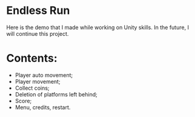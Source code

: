 # Endless Run
Here is the demo that I made while working on Unity skills. In the future, I will continue this project.
# Contents:
- Player auto movement;
- Player movement;
- Collect coins;
- Deletion of platforms left behind;
- Score;
- Menu, credits, restart.
